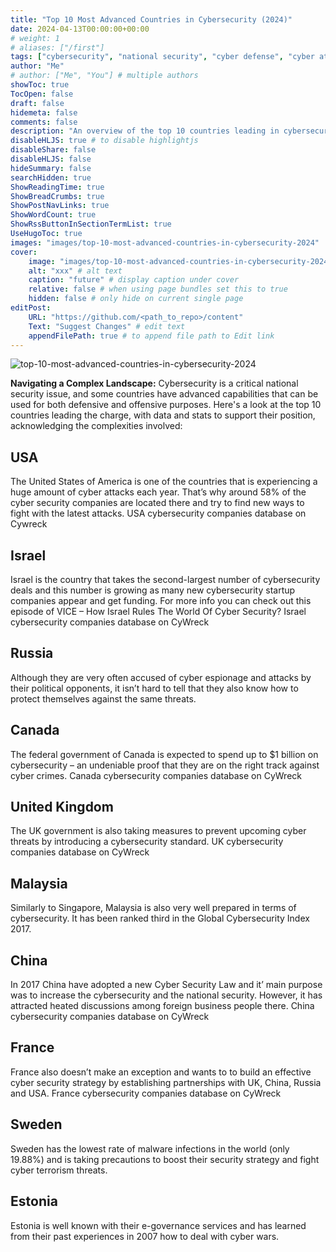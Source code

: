 ```yaml
---
title: "Top 10 Most Advanced Countries in Cybersecurity (2024)"
date: 2024-04-13T00:00:00+00:00
# weight: 1
# aliases: ["/first"]
tags: ["cybersecurity", "national security", "cyber defense", "cyber attacks", "technology"]
author: "Me"
# author: ["Me", "You"] # multiple authors
showToc: true
TocOpen: false
draft: false
hidemeta: false
comments: false
description: "An overview of the top 10 countries leading in cybersecurity capabilities in 2024, highlighting their defensive and offensive measures with supporting data and statistics."
disableHLJS: true # to disable highlightjs
disableShare: false
disableHLJS: false
hideSummary: false
searchHidden: true
ShowReadingTime: true
ShowBreadCrumbs: true
ShowPostNavLinks: true
ShowWordCount: true
ShowRssButtonInSectionTermList: true
UseHugoToc: true
images: "images/top-10-most-advanced-countries-in-cybersecurity-2024"
cover:
    image: "images/top-10-most-advanced-countries-in-cybersecurity-2024" # image path/url
    alt: "xxx" # alt text
    caption: "future" # display caption under cover
    relative: false # when using page bundles set this to true
    hidden: false # only hide on current single page
editPost:
    URL: "https://github.com/<path_to_repo>/content"
    Text: "Suggest Changes" # edit text
    appendFilePath: true # to append file path to Edit link
---
```


![top-10-most-advanced-countries-in-cybersecurity-2024](/images/top-10-most-advanced-countries-in-cybersecurity-2024.png)

**Navigating a Complex Landscape:** Cybersecurity is a critical national security issue, and some countries have advanced capabilities that can be used for both defensive and offensive purposes. Here's a look at the top 10 countries leading the charge, with data and stats to support their position, acknowledging the complexities involved:

## USA
The United States of America is one of the countries that is experiencing a huge amount of cyber attacks each year. That’s why around 58% of the cyber security companies are located there and try to find new ways to fight with the latest attacks. USA cybersecurity companies database on Cywreck

## Israel
Israel is the country that takes the second-largest number of cybersecurity deals and this number is growing as many new cybersecurity startup companies appear and get funding. For more info you can check out this episode of VICE – How Israel Rules The World Of Cyber Security? Israel cybersecurity companies database on CyWreck

## Russia
Although they are very often accused of cyber espionage and attacks by their political opponents, it isn’t hard to tell that they also know how to protect themselves against the same threats.

## Canada
The federal government of Canada is expected to spend up to $1 billion on cybersecurity – an undeniable proof that they are on the right track against cyber crimes. Canada cybersecurity companies database on CyWreck

## United Kingdom
The UK government is also taking measures to prevent upcoming cyber threats by introducing a cybersecurity standard. UK cybersecurity companies database on CyWreck

## Malaysia
Similarly to Singapore, Malaysia is also very well prepared in terms of cybersecurity. It has been ranked third in the Global Cybersecurity Index 2017.

## China
In 2017 China have adopted a new Cyber Security Law and it’ main purpose was to increase the cybersecurity and the national security. However, it has attracted heated discussions among foreign business people there. China cybersecurity companies database on CyWreck

## France
France also doesn’t make an exception and wants to to build an effective cyber security strategy by establishing partnerships with UK, China, Russia and USA. France cybersecurity companies database on CyWreck 

## Sweden
Sweden has the lowest rate of malware infections in the world (only 19.88%) and is taking precautions to boost their security strategy and fight cyber terrorism threats.

## Estonia
Estonia is well known with their e-governance services and has learned from their past experiences in 2007 how to deal with cyber wars.





